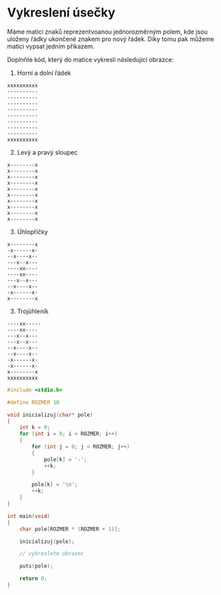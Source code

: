 # Vykreslení úsečky

Máme matici znaků reprezentvoanou jednorozměrným polem, kde jsou uloženy řádky ukončené znakem pro nový řádek. Díky tomu pak můžeme matici vypsat jedním příkazem.

Doplnňte kód, který do matice vykreslí následující obrazce:

1) Horní a dolní řádek

```
xxxxxxxxxx
----------
----------
----------
----------
----------
----------
----------
----------
xxxxxxxxxx
```

2) Levý a pravý sloupec

```
x--------x
x--------x
x--------x
x--------x
x--------x
x--------x
x--------x
x--------x
x--------x
x--------x
```

3) Úhlopříčky

```
x--------x
-x------x-
--x----x--
---x--x---
----xx----
----xx----
---x--x---
--x----x--
-x------x-
x--------x
```

3) Trojúhleník

```
----xx-----
----xx----
---x--x---
---x--x---
--x----x--
--x----x--
-x------x-
-x------x-
x--------x
xxxxxxxxxx
```

```c
#include <stdio.h>

#define ROZMER 10

void inicializuj(char* pole)
{
    int k = 0;
    for (int i = 0; i < ROZMER; i++)
    {
        for (int j = 0; j < ROZMER; j++)
        {
            pole[k] = '-';
            ++k;
        }

        pole[k] = '\n';
        ++k;
    }
}

int main(void)
{
    char pole[ROZMER * (ROZMER + 1)];

    inicializuj(pole);

    // vykreslete obrazec

    puts(pole);

    return 0;
}
```
